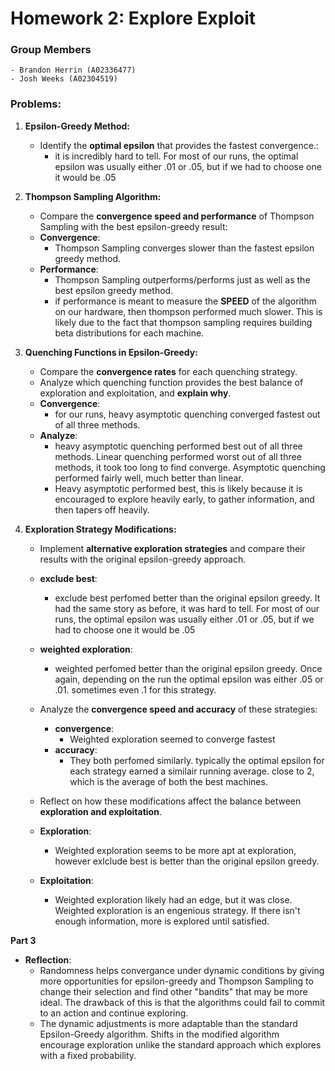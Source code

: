 # Homework 2: Explore Exploit

### Group Members
    - Brandon Herrin (A02336477)
    - Josh Weeks (A02304519)

### Problems:

1. **Epsilon-Greedy Method:**
   - Identify the **optimal epsilon** that provides the fastest convergence.:
     - it is incredibly hard to tell. For most of our runs, the optimal epsilon was usually either .01 or .05, but if we had to choose one it would be .05

2. **Thompson Sampling Algorithm:**
   - Compare the **convergence speed and performance** of Thompson Sampling with the best epsilon-greedy result:
   - **Convergence**:
     - Thompson Sampling converges slower than the fastest epsilon greedy method.
    - **Performance**:
        - Thompson Sampling outperforms/performs just as well as the best epsilon greedy method. 
        - if performance is meant to measure the **SPEED** of the algorithm on our hardware, then thompson performed much slower. This is likely due to the fact that thompson sampling requires building beta distributions for each machine.

3. **Quenching Functions in Epsilon-Greedy:**
   - Compare the **convergence rates** for each quenching strategy.
   - Analyze which quenching function provides the best balance of exploration and exploitation, and **explain why**.
    - **Convergence**:
        - for our runs, heavy asymptotic quenching converged fastest out of all three methods.
    - **Analyze**:
       - heavy asymptotic quenching performed best out of all three methods. Linear quenching performed worst out of all three methods, it took too long to find converge. Asymptotic quenching performed fairly well, much better than linear. 
       - Heavy asymptotic performed best, this is likely because it is encouraged to explore heavily early, to gather information, and then tapers off heavily. 
        

4. **Exploration Strategy Modifications:**
   - Implement **alternative exploration strategies** and compare their results with the original epsilon-greedy approach.
   - **exclude best**:
       - exclude best perfomed better than the original epsilon greedy. It had the same story as before, it was hard to tell. For most of our runs, the optimal epsilon was usually either .01 or .05, but if we had to choose one it would be .05
    - **weighted exploration**:
        - weighted perfomed better than the original epsilon greedy. Once again, depending on the run the optimal epsilon was either .05 or .01. sometimes even .1 for this strategy.
   - Analyze the **convergence speed and accuracy** of these strategies:
        - **convergence**: 
            - Weighted exploration seemed to converge fastest
        - **accuracy**:
           - They both perfomed similarly. typically the optimal epsilon for each strategy earned a similair running average. close to 2, which is the average of both the best machines.

   - Reflect on how these modifications affect the balance between **exploration and exploitation**.
   - **Exploration**:
        - Weighted exploration seems to be more apt at exploration, however exlclude best is better than the original epsilon greedy.
    - **Exploitation**:
        - Weighted exploration likely had an edge, but it was close. Weighted exploration is an engenious strategy. If there isn't enough information, more is explored until satisfied. 

**Part 3**
- **Reflection**:
    - Randomness helps convergance under dynamic conditions by giving more opportunities for epsilon-greedy and Thompson Sampling to change their selection and find other "bandits" that may be more ideal. The drawback of this is that the algorithms could fail to commit to an action and continue exploring.
    - The dynamic adjustments is more adaptable than the standard Epsilon-Greedy algorithm. Shifts in the modified algorithm encourage exploration unlike the standard approach which explores with a fixed probability.
